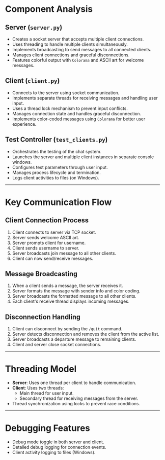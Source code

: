 # Component Analysis

## Server (`server.py`)

- Creates a socket server that accepts multiple client connections.
- Uses threading to handle multiple clients simultaneously.
- Implements broadcasting to send messages to all connected clients.
- Manages client connections and graceful disconnections.
- Features colorful output with `Colorama` and ASCII art for welcome messages.

## Client (`client.py`)

- Connects to the server using socket communication.
- Implements separate threads for receiving messages and handling user input.
- Uses a thread lock mechanism to prevent input conflicts.
- Manages connection state and handles graceful disconnection.
- Implements color-coded messages using `Colorama` for better user experience.

## Test Controller (`test_clients.py`)

- Orchestrates the testing of the chat system.
- Launches the server and multiple client instances in separate console windows.
- Configures test parameters through user input.
- Manages process lifecycle and termination.
- Logs client activities to files (on Windows).

---

# Key Communication Flow

## Client Connection Process

1. Client connects to server via TCP socket.
2. Server sends welcome ASCII art.
3. Server prompts client for username.
4. Client sends username to server.
5. Server broadcasts join message to all other clients.
6. Client can now send/receive messages.

## Message Broadcasting

1. When a client sends a message, the server receives it.
2. Server formats the message with sender info and color coding.
3. Server broadcasts the formatted message to all other clients.
4. Each client's receive thread displays incoming messages.

## Disconnection Handling

1. Client can disconnect by sending the `/quit` command.
2. Server detects disconnection and removes the client from the active list.
3. Server broadcasts a departure message to remaining clients.
4. Client and server close socket connections.

---

# Threading Model

- **Server**: Uses one thread per client to handle communication.
- **Client**: Uses two threads:
  - Main thread for user input.
  - Secondary thread for receiving messages from the server.
- Thread synchronization using locks to prevent race conditions.

---

# Debugging Features

- Debug mode toggle in both server and client.
- Detailed debug logging for connection events.
- Client activity logging to files (Windows).

